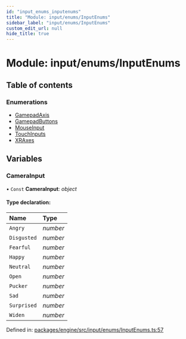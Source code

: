 ```yaml
---
id: "input_enums_inputenums"
title: "Module: input/enums/InputEnums"
sidebar_label: "input/enums/InputEnums"
custom_edit_url: null
hide_title: true
---
```


# Module: input/enums/InputEnums

## Table of contents

### Enumerations

- [GamepadAxis](../enums/input_enums_inputenums.gamepadaxis.md)
- [GamepadButtons](../enums/input_enums_inputenums.gamepadbuttons.md)
- [MouseInput](../enums/input_enums_inputenums.mouseinput.md)
- [TouchInputs](../enums/input_enums_inputenums.touchinputs.md)
- [XRAxes](../enums/input_enums_inputenums.xraxes.md)

## Variables

### CameraInput

• `Const` **CameraInput**: *object*

#### Type declaration:

Name | Type |
:------ | :------ |
`Angry` | *number* |
`Disgusted` | *number* |
`Fearful` | *number* |
`Happy` | *number* |
`Neutral` | *number* |
`Open` | *number* |
`Pucker` | *number* |
`Sad` | *number* |
`Surprised` | *number* |
`Widen` | *number* |

Defined in: [packages/engine/src/input/enums/InputEnums.ts:57](https://github.com/xr3ngine/xr3ngine/blob/716a06460/packages/engine/src/input/enums/InputEnums.ts#L57)
